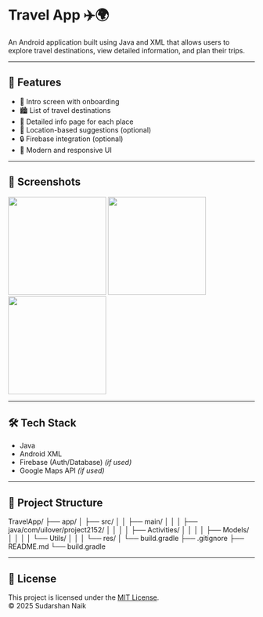 # Travel App ✈️🌍

An Android application built using Java and XML that allows users to explore travel destinations, view detailed information, and plan their trips.

---

## 🚀 Features

- 🧭 Intro screen with onboarding
- 🏙️ List of travel destinations
- 📄 Detailed info page for each place
- 📍 Location-based suggestions (optional)
- 🔒 Firebase integration (optional)
- 🎨 Modern and responsive UI

---

## 📱 Screenshots

<!-- Add your own screenshots here -->
<img src="screenshots/intro.png" width="200"/> <img src="screenshots/main.png" width="200"/> <img src="screenshots/details.png" width="200"/>

---

## 🛠️ Tech Stack

- Java
- Android XML
- Firebase (Auth/Database) *(if used)*
- Google Maps API *(if used)*

---

## 📂 Project Structure

TravelApp/
├── app/
│ ├── src/
│ │ ├── main/
│ │ │ ├── java/com/uilover/project2152/
│ │ │ │ ├── Activities/
│ │ │ │ ├── Models/
│ │ │ │ └── Utils/
│ │ │ └── res/
│ └── build.gradle
├── .gitignore
├── README.md
└── build.gradle

---

## 📄 License

This project is licensed under the [MIT License](LICENSE).  
© 2025 Sudarshan Naik
